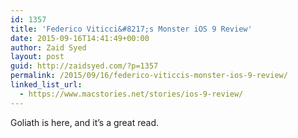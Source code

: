 ```yaml
---
id: 1357
title: 'Federico Viticci&#8217;s Monster iOS 9 Review'
date: 2015-09-16T14:41:49+00:00
author: Zaid Syed
layout: post
guid: http://zaidsyed.com/?p=1357
permalink: /2015/09/16/federico-viticcis-monster-ios-9-review/
linked_list_url:
  - https://www.macstories.net/stories/ios-9-review/
---
```

Goliath is here, and it&#8217;s a great read.